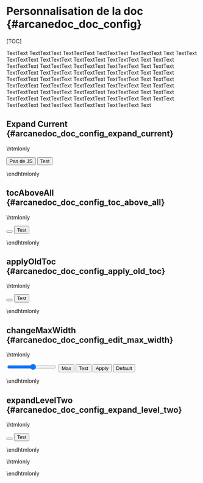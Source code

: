 # Personnalisation de la doc {#arcanedoc_doc_config}

[TOC]

TextText TextTextText TextTextText TextTextText TextTextText Text
TextText TextTextText TextTextText TextTextText TextTextText Text
TextText TextTextText TextTextText TextTextText TextTextText Text
TextText TextTextText TextTextText TextTextText TextTextText Text
TextText TextTextText TextTextText TextTextText TextTextText Text
TextText TextTextText TextTextText TextTextText TextTextText Text
TextText TextTextText TextTextText TextTextText TextTextText Text
TextText TextTextText TextTextText TextTextText TextTextText Text
TextText TextTextText TextTextText TextTextText TextTextText Text

## Expand Current {#arcanedoc_doc_config_expand_current}

\htmlonly

<span id="span_expand_current_item"></span>
<button id="button_apply_expand_current_item">Pas de JS</button>
<button id="button_test_expand_current_item">Test</button>

\endhtmlonly


## tocAboveAll {#arcanedoc_doc_config_toc_above_all}

\htmlonly

<span id="span_toc_above_all"></span>
<button id="button_apply_toc_above_all"></button>
<button id="button_test_toc_above_all">Test</button>

\endhtmlonly


## applyOldToc {#arcanedoc_doc_config_apply_old_toc}

\htmlonly

<span id="span_apply_old_toc"></span>
<button id="button_apply_apply_old_toc"></button>
<button id="button_test_apply_old_toc">Test</button>

\endhtmlonly



## changeMaxWidth {#arcanedoc_doc_config_edit_max_width}

\htmlonly

<span id="span_edit_max_width"></span>
<input type="range" id="range_edit_max_width" min="500" max="2000" step="100">
<button id="button_max_edit_max_width">Max</button>
<button id="button_test_edit_max_width">Test</button>
<button id="button_apply_edit_max_width">Apply</button>
<button id="button_default_edit_max_width">Default</button>

\endhtmlonly





## expandLevelTwo {#arcanedoc_doc_config_expand_level_two}

\htmlonly

<span id="span_expand_level_two"></span>
<button id="button_apply_expand_level_two"></button>
<button id="button_test_expand_level_two">Test</button>

\endhtmlonly




\htmlonly
<script type="text/javascript">
  updateConfigWithCookies();
  // Dans cette page, la personnalisation est désactivée.
  no_custom_theme = true;
</script>
\endhtmlonly
